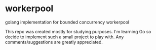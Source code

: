 # workerpool
golang implementation for bounded concurrency workerpool

This repo was created mostly for studying purposes. I'm learning Go so decide to implement such a small project to play with.
Any comments/suggestions are greatly appreciated.
